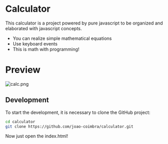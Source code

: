 # Calculator

This calculator is a project powered by pure javascript to be organized and elaborated with javascript concepts.

- You can realize simple mathematical equations
- Use keyboard events
- This is math with programming!

# Preview

![calc.png](https://www.dropbox.com/s/svig2wq26fcdof5/calc.png?dl=0&raw=1)

## Development

To start the development, it is necessary to clone the GitHub project:

```sh
cd calculator
git clone https://github.com/joao-coimbra/calculator.git
```

Now just open the index.html!